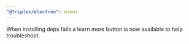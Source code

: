 ```yaml
---
"@triplex/electron": minor
---
```


When installing deps fails a learn more button is now available to help
troubleshoot.
